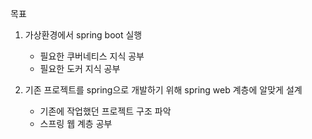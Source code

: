 목표
1. 가상환경에서 spring boot 실행
    - 필요한 쿠버네티스 지식 공부
    - 필요한 도커 지식 공부
    
2. 기존 프로젝트를 spring으로 개발하기 위해 spring web 계층에 알맞게 설계
    - 기존에 작업했던 프로젝트 구조 파악
    - 스프링 웹 계층 공부
